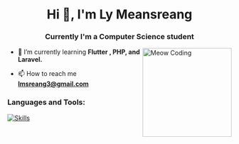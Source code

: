 <h1 align="center">Hi 👋, I'm Ly Meansreang</h1>
<h3 align="center">Currently I'm a Computer Science student</h3>
<img align="right" alt="Meow Coding" width="200" src="https://images-cdn.exchange.art/qshqgr0cjqmr5phD1tK-3gnohYWmfcXwx6VWnk27o38?ext=fastly&optimize=medium">


- 🌱 I’m currently learning **Flutter , PHP, and Laravel.**

- 📫 How to reach me **lmsreang3@gmail.com**







<h3 align="left">Languages and Tools:</h3>

[![Skills](https://skillicons.dev/icons?i=html,css,js,flutter,dart,tailwind,postgres,figma,git,php,laravel,postman)](https://skillicons.dev)

